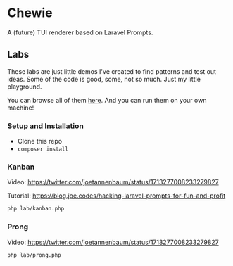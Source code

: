 # Chewie

A (future) TUI renderer based on Laravel Prompts.

## Labs

These labs are just little demos I've created to find patterns and test out ideas. Some of the code is good, some, not so much. Just my little playground.

You can browse all of them [here](./lab/). And you can run them on your own machine!

### Setup and Installation

-   Clone this repo
-   `composer install`

### Kanban

Video: https://twitter.com/joetannenbaum/status/1713277008233279827

Tutorial: https://blog.joe.codes/hacking-laravel-prompts-for-fun-and-profit

```bash
php lab/kanban.php
```

### Prong

Video: https://twitter.com/joetannenbaum/status/1713277008233279827

```bash
php lab/prong.php
```

